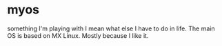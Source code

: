 # myos
something I'm playing with I mean what else I have to do in life.
The main OS is based on MX Linux. Mostly because I like it.
